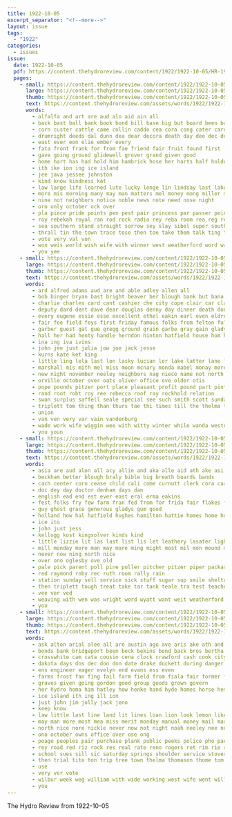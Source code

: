 ```yaml
---
title: 1922-10-05
excerpt_separator: "<!--more-->"
layout: issue
tags:
  - "1922"
categories:
  - issues
issue:
  date: 1922-10-05
  pdf: https://content.thehydroreview.com/content/1922/1922-10-05/HR-1922-10-05.pdf
  pages:
    - small: https://content.thehydroreview.com/content/1922/1922-10-05/small/HR-1922-10-05-01.jpg
      large: https://content.thehydroreview.com/content/1922/1922-10-05/large/HR-1922-10-05-01.jpg
      thumb: https://content.thehydroreview.com/content/1922/1922-10-05/thumbnails/HR-1922-10-05-01.jpg
      text: https://content.thehydroreview.com/assets/words/1922/1922-10-05/HR-1922-10-05-01.txt
      words:
        - alfalfa and art are aud alo aid ain all
        - back bast ball bank book bond bill base big but board been bary bor boc
        - corn custer cattle came collin caddo cea cora cong cater care city count cotton come county collins cheek claude col check cowie chi carter con chas chieu
        - drumright deeds dal dunn dea dear decora death day dee dec done during
        - east ever eon elie ember every
        - fata front frank for from fae friend fair fruit found first
        - gave going ground glidewell grover grand given good
        - home hart has had hold him hambrick hose her harts half holderman hadi hensley hall hydro heard held hay
        - ith ike ion ing ice island
        - jee java jessee johnston
        - kind know kindness kat
        - law large life learned lute lucky longe lin lindsay last lahoma labor left
        - more mis morning many may man matters mel money mong miller mill mus monday miles mass
        - nine not neighbors notice noble news note need nose night
        - oro only october ock over
        - pla piece pride points pen pest pair princess par passer pein place president pryor
        - roy rebekah royal ran rod rock radio rey reba room rea reg rec radic
        - sea southern stand straight sorrow sey slay sibel super south service sae school store speak share starr sud sept sale staff say she second severe state shock
        - thrall tin the town trace tose then toe take them talk ting thie tate
        - vote very val von
        - won weis world wish wife with winner west weatherford word was will well week wison
        - you yee
    - small: https://content.thehydroreview.com/content/1922/1922-10-05/small/HR-1922-10-05-02.jpg
      large: https://content.thehydroreview.com/content/1922/1922-10-05/large/HR-1922-10-05-02.jpg
      thumb: https://content.thehydroreview.com/content/1922/1922-10-05/thumbnails/HR-1922-10-05-02.jpg
      text: https://content.thehydroreview.com/assets/words/1922/1922-10-05/HR-1922-10-05-02.txt
      words:
        - ard alfred adams aud are and able adley allen all
        - bob binger bryan bast bright beaver ber blough bank but bana barn beulah byron baby braid burkhalter box bill business bran brother bros bridge best better bee been block bostick barber braly bag
        - charlie charles card cant cashier che city cope clair car clay came cream come claw calle clinton clyde col chance carl chi cellars cecil chas cedar
        - deputy dard dent dave dear douglas denny day dinner death dona daughter days darko dalke dick dress dooley den
        - every eugene essie esse excellent ethel eakin earl even eldred
        - fair fee field feys first friday famous folks from felton full friend for fine folsom fry farm friends
        - garber guest gat gue gregg ground grain garbe gray gain gladys
        - hall her had henty handle herndon hinton hatfield house hom harry hove hydro has home hafer hight high hair hie
        - ina ing iva ivins
        - john jee just julia jow joe jack jesse
        - kurns kate ket king
        - little ling lela last lon lasky lucian ler lake latter lane long late lose lorene lizzie lovell large larkin lust liberal look left
        - marshall mis mith mel miss moon mcnary monda mabel monay more mills manin manner mil monday morning menary mise maple much mars mana mary
        - new night november neeley neighbors nag niece name not north nov
        - orville october over oats oliver office ove older otis
        - pope pounds pitzer port place pleasant profit pound part pint public pickford paper pent per pack present pot
        - rand root robt roy ree rebecca roof ray rockhold relation
        - swan surplus saffell seale special see such smith scott sunday sun saturday supper standard sunda school surprise schools sik she stan store sol state sale spain stone strong salt sais show
        - triplett tom thing than thurs tae thi times till the thelma tack too truly tear tau taylor them tar trial
        - union
        - van ven very var vain vandenburg
        - wade work wife wiggin wee with witty winter while wanda western wears well went was will wei weatherford week
        - you youn
    - small: https://content.thehydroreview.com/content/1922/1922-10-05/small/HR-1922-10-05-03.jpg
      large: https://content.thehydroreview.com/content/1922/1922-10-05/large/HR-1922-10-05-03.jpg
      thumb: https://content.thehydroreview.com/content/1922/1922-10-05/thumbnails/HR-1922-10-05-03.jpg
      text: https://content.thehydroreview.com/assets/words/1922/1922-10-05/HR-1922-10-05-03.txt
      words:
        - asia are aud alon all acy allie and aka alle aid ath ake asi ago
        - beckham better blough braly bible big breath boards bands
        - cach center corn cease child cali come curnutt clerk cora care capen claude church christian city carl cream colony
        - doc dey day doctor denham days dan
        - english ead end est ever east eral erma eakins
        - fest folks fry few farm fran fed from for frida fair flakes friendly
        - guy ghost grace generous gladys gum good
        - holland how hal hatfield hughes hamilton hattie homes home hoth horr hydro her heady hor had has hensle hout head heir high hard hooks herndon
        - ice ito
        - john just jess
        - kellogg kost kingsolver kinds kind
        - little lizzie lit las last list lis let leathery lasater light left lewis line latia large
        - mill monday more man may mare ming might most mil mon mound miles milk moti maud miller miss musi mules
        - never now ning north nice
        - over ono oglesby ove old
        - pale pick parent poll pine poller pitcher pitzer piper packard petite proud potter public park peace
        - red raymond roby rec ruth room rally rain
        - station sunday sell service sick stuff sugar sup smile shelton school schoo such south saturday say shower sale scott stecker smith star snyder sie san
        - then triplett tough treat take tar tank teale tra test teacher table taylor the
        - vee ver ved
        - weaving with wen was wright word wyatt want weit weatherford week wife wise will
        - you
    - small: https://content.thehydroreview.com/content/1922/1922-10-05/small/HR-1922-10-05-04.jpg
      large: https://content.thehydroreview.com/content/1922/1922-10-05/large/HR-1922-10-05-04.jpg
      thumb: https://content.thehydroreview.com/content/1922/1922-10-05/thumbnails/HR-1922-10-05-04.jpg
      text: https://content.thehydroreview.com/assets/words/1922/1922-10-05/HR-1922-10-05-04.txt
      words:
        - ask alton arial alee all are austin ago ave aris ake ath and aud ark
        - bonds bank bridgeport been beck bekins bond back bros bertha busse bridge bethel blade bradley busi big best buy
        - crosswhite cam cata cousin cena clock crawford cash cook city chronic chee con cake call chairs collins clyde carry cream
        - dakota days dos dec doo don date drake duckett during danger dog december davis
        - ens engineer eager evelyn end evans ess even
        - farms frost fan fing fail farm field from fiala fair former friends friend fought fulton face fie fund for farmer fine fields fost
        - graves given going gordon good group goods grown govern
        - her hydro homa him hatley how henke hand hyde homes horse hem hose hey hinton high hobbs hone has hatfield hall had home
        - ice island ith ing ill ion
        - just john jim jolly jack jeno
        - keep know
        - law little last line land lit lines loan lion look lemon like left leader light life labo less
        - may man more most mea miss merit monday manual money mail mary meats mise many much mill mar malas mis million mille matters mayor market maple miles made
        - north nice nore nickle never now not night noah neeley nee noma new nye nations
        - ono october owns office over ose ong
        - poage peoples pair purchase plank public peeks police pho pauling pie part pane pen pete points pee putnam present pic poole pump paper per price proper
        - rey road red riz rock res real rate reno rogers ret rim rie reap rail river rolling ries
        - school sues sill sic saturday springs shoulder service stover store she sport son sat stoves steffens seek side set see smee stock stretch shawnee supper summer sides seats san sar sollers score scott sunday sick sek scot stier silk state sell states sue stove shy sale second steele sata saal
        - then trial tite ton trip tree town thelma thomason thome tom tell thew tax tee teal them thing the than tha tate tover ten
        - use
        - very ver vote
        - wilbur week weg william with wide working west wife went willis why while walter weatherford watch wright wal will was way walton wes werner
        - you
---
```


The Hydro Review from 1922-10-05

<!--more-->


